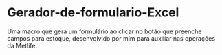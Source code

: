 # Gerador-de-formulario-Excel
Uma macro que gera um formulário ao clicar no botão que preenche campos para estoque, desenvolvido por mim para auxiliar nas operações da Metlife.
